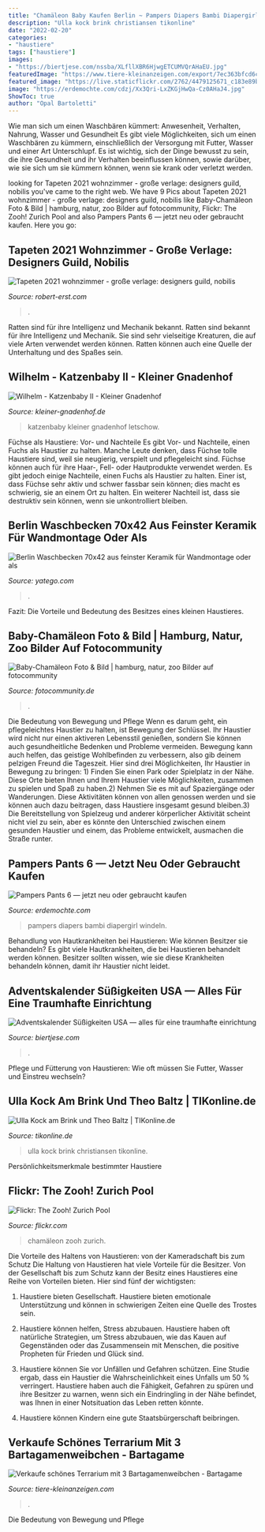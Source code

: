 ```yaml
---
title: "Chamäleon Baby Kaufen Berlin ~ Pampers Diapers Bambi Diapergirl Windeln"
description: "Ulla kock brink christiansen tikonline"
date: "2022-02-20"
categories:
- "haustiere"
tags: ["haustiere"]
images:
- "https://biertjese.com/nssba/XLfllXBR6HjwgETCUMVQrAHaEU.jpg"
featuredImage: "https://www.tiere-kleinanzeigen.com/export/7ec363bfcd6c9d33260847ed39cdc.jpg"
featured_image: "https://live.staticflickr.com/2762/4479125671_c183e89b7c_n.jpg"
image: "https://erdemochte.com/cdzj/Xx3Qri-LxZKGjHwQa-Cz0AHaJ4.jpg"
ShowToc: true
author: "Opal Bartoletti"
---
```



Wie man sich um einen Waschbären kümmert: Anwesenheit, Verhalten, Nahrung, Wasser und Gesundheit
Es gibt viele Möglichkeiten, sich um einen Waschbären zu kümmern, einschließlich der Versorgung mit Futter, Wasser und einer Art Unterschlupf. Es ist wichtig, sich der Dinge bewusst zu sein, die ihre Gesundheit und ihr Verhalten beeinflussen können, sowie darüber, wie sie sich um sie kümmern können, wenn sie krank oder verletzt werden.

	

		
looking for Tapeten 2021 wohnzimmer - große verlage: designers guild, nobilis you've came to the right web. We have 9 Pics about Tapeten 2021 wohnzimmer - große verlage: designers guild, nobilis like Baby-Chamäleon Foto &amp; Bild | hamburg, natur, zoo Bilder auf fotocommunity, Flickr: The Zooh! Zurich Pool and also Pampers Pants 6 — jetzt neu oder gebraucht kaufen. Here you go:
		
    
## Tapeten 2021 Wohnzimmer - Große Verlage: Designers Guild, Nobilis

<img loading=lazy src="https://robert-erst.com/xyflk/bR820BRc0DXFD3XZ3uccUAHaJ3.jpg" onerror="this.onerror=null;this.src='https://tse2.mm.bing.net/th?id=OIP.msRl_XG450FAD-nlDN_eGgAAAA&amp;pid=15.1';" alt="Tapeten 2021 wohnzimmer - große verlage: designers guild, nobilis">

_Source: robert-erst.com_

>. 

	

Ratten sind für ihre Intelligenz und Mechanik bekannt.
Ratten sind bekannt für ihre Intelligenz und Mechanik. Sie sind sehr vielseitige Kreaturen, die auf viele Arten verwendet werden können. Ratten können auch eine Quelle der Unterhaltung und des Spaßes sein.

    
## Wilhelm - Katzenbaby II - Kleiner Gnadenhof

<img loading=lazy src="https://www.kleiner-gnadenhof.de/wp-content/uploads/Baby-2.jpg" onerror="this.onerror=null;this.src='https://tse3.mm.bing.net/th?id=OIP.01pELLXQlFfbHJJrIDDHVwHaKX&amp;pid=15.1';" alt="Wilhelm - Katzenbaby II - Kleiner Gnadenhof">

_Source: kleiner-gnadenhof.de_

>katzenbaby kleiner gnadenhof letschow. 

	

Füchse als Haustiere: Vor- und Nachteile
Es gibt Vor- und Nachteile, einen Fuchs als Haustier zu halten. Manche Leute denken, dass Füchse tolle Haustiere sind, weil sie neugierig, verspielt und pflegeleicht sind. Füchse können auch für ihre Haar-, Fell- oder Hautprodukte verwendet werden. Es gibt jedoch einige Nachteile, einen Fuchs als Haustier zu halten. Einer ist, dass Füchse sehr aktiv und schwer fassbar sein können; dies macht es schwierig, sie an einem Ort zu halten. Ein weiterer Nachteil ist, dass sie destruktiv sein können, wenn sie unkontrolliert bleiben.

    
## Berlin Waschbecken 70x42 Aus Feinster Keramik Für Wandmontage Oder Als

<img loading=lazy src="https://picture.yatego.com/images/5fabfa710296f6.9/big_441186639344b378642dfdced979b4fb-kqh/berlin-waschbecken-70x42-aus-feinster-keramik-fr-wandmontage-oder-als-aufsatzwaschbecken-mit-hahnloch.jpg" onerror="this.onerror=null;this.src='https://tse1.mm.bing.net/th?id=OIP.9BsL9wVy-jHpkEDgbV9t8gHaHa&amp;pid=15.1';" alt="Berlin Waschbecken 70x42 aus feinster Keramik für Wandmontage oder als">

_Source: yatego.com_

>. 

	

Fazit: Die Vorteile und Bedeutung des Besitzes eines kleinen Haustieres.

    
## Baby-Chamäleon Foto &amp; Bild | Hamburg, Natur, Zoo Bilder Auf Fotocommunity

<img loading=lazy src="https://img.fotocommunity.com/baby-chamaeleon-cec829bd-5b4a-40c8-b295-33697090a2cd.jpg?width=1000" onerror="this.onerror=null;this.src='https://tse2.mm.bing.net/th?id=OIP.Ympz9xp80uRy1d-E7vB7uQHaE8&amp;pid=15.1';" alt="Baby-Chamäleon Foto &amp; Bild | hamburg, natur, zoo Bilder auf fotocommunity">

_Source: fotocommunity.de_

>. 

	

Die Bedeutung von Bewegung und Pflege
Wenn es darum geht, ein pflegeleichtes Haustier zu halten, ist Bewegung der Schlüssel. Ihr Haustier wird nicht nur einen aktiveren Lebensstil genießen, sondern Sie können auch gesundheitliche Bedenken und Probleme vermeiden. Bewegung kann auch helfen, das geistige Wohlbefinden zu verbessern, also gib deinem pelzigen Freund die Tageszeit. Hier sind drei Möglichkeiten, Ihr Haustier in Bewegung zu bringen: 1) Finden Sie einen Park oder Spielplatz in der Nähe. Diese Orte bieten Ihnen und Ihrem Haustier viele Möglichkeiten, zusammen zu spielen und Spaß zu haben.2) Nehmen Sie es mit auf Spaziergänge oder Wanderungen. Diese Aktivitäten können von allen genossen werden und sie können auch dazu beitragen, dass Haustiere insgesamt gesund bleiben.3) Die Bereitstellung von Spielzeug und anderer körperlicher Aktivität scheint nicht viel zu sein, aber es könnte den Unterschied zwischen einem gesunden Haustier und einem, das Probleme entwickelt, ausmachen die Straße runter.

    
## Pampers Pants 6 — Jetzt Neu Oder Gebraucht Kaufen

<img loading=lazy src="https://erdemochte.com/cdzj/Xx3Qri-LxZKGjHwQa-Cz0AHaJ4.jpg" onerror="this.onerror=null;this.src='https://tse1.mm.bing.net/th?id=OIP.2dC5X-QGd9wpfmnKmrq0ZgAAAA&amp;pid=15.1';" alt="Pampers Pants 6 — jetzt neu oder gebraucht kaufen">

_Source: erdemochte.com_

>pampers diapers bambi diapergirl windeln. 

	

Behandlung von Hautkrankheiten bei Haustieren: Wie können Besitzer sie behandeln?
Es gibt viele Hautkrankheiten, die bei Haustieren behandelt werden können. Besitzer sollten wissen, wie sie diese Krankheiten behandeln können, damit ihr Haustier nicht leidet.

    
## Adventskalender Süßigkeiten USA — Alles Für Eine Traumhafte Einrichtung

<img loading=lazy src="https://biertjese.com/nssba/XLfllXBR6HjwgETCUMVQrAHaEU.jpg" onerror="this.onerror=null;this.src='https://tse2.mm.bing.net/th?id=OIP.apVh9nxf5585GFWqM9hJDwAAAA&amp;pid=15.1';" alt="Adventskalender Süßigkeiten USA — alles für eine traumhafte einrichtung">

_Source: biertjese.com_

>. 

	

Pflege und Fütterung von Haustieren: Wie oft müssen Sie Futter, Wasser und Einstreu wechseln?

    
## Ulla Kock Am Brink Und Theo Baltz | TIKonline.de

<img loading=lazy src="https://www.tikonline.de/wp-content/uploads/sabine-christiansen/ulla_kock_am_brink.jpg" onerror="this.onerror=null;this.src='https://tse3.mm.bing.net/th?id=OIP.47u2iw7kEYOb7x4mZc38XQHaFj&amp;pid=15.1';" alt="Ulla Kock am Brink und Theo Baltz | TIKonline.de">

_Source: tikonline.de_

>ulla kock brink christiansen tikonline. 

	

Persönlichkeitsmerkmale bestimmter Haustiere

    
## Flickr: The Zooh! Zurich Pool

<img loading=lazy src="https://live.staticflickr.com/2762/4479125671_c183e89b7c_n.jpg" onerror="this.onerror=null;this.src='https://tse4.mm.bing.net/th?id=OIP.Amwxdr1iZaIPQqxTOeITYQAAAA&amp;pid=15.1';" alt="Flickr: The Zooh! Zurich Pool">

_Source: flickr.com_

>chamäleon zooh zurich. 

	

Die Vorteile des Haltens von Haustieren: von der Kameradschaft bis zum Schutz
Die Haltung von Haustieren hat viele Vorteile für die Besitzer. Von der Gesellschaft bis zum Schutz kann der Besitz eines Haustieres eine Reihe von Vorteilen bieten. Hier sind fünf der wichtigsten:
1. Haustiere bieten Gesellschaft. Haustiere bieten emotionale Unterstützung und können in schwierigen Zeiten eine Quelle des Trostes sein.

2. Haustiere können helfen, Stress abzubauen. Haustiere haben oft natürliche Strategien, um Stress abzubauen, wie das Kauen auf Gegenständen oder das Zusammensein mit Menschen, die positive Propheten für Frieden und Glück sind.

3. Haustiere können Sie vor Unfällen und Gefahren schützen. Eine Studie ergab, dass ein Haustier die Wahrscheinlichkeit eines Unfalls um 50 % verringert. Haustiere haben auch die Fähigkeit, Gefahren zu spüren und ihre Besitzer zu warnen, wenn sich ein Eindringling in der Nähe befindet, was Ihnen in einer Notsituation das Leben retten könnte.

4. Haustiere können Kindern eine gute Staatsbürgerschaft beibringen.

    
## Verkaufe Schönes Terrarium Mit 3 Bartagamenweibchen - Bartagame

<img loading=lazy src="https://www.tiere-kleinanzeigen.com/export/7ec363bfcd6c9d33260847ed39cdc.jpg" onerror="this.onerror=null;this.src='https://tse4.mm.bing.net/th?id=OIP.vJCSySPNZMwB2s2k2kmFHgHaFj&amp;pid=15.1';" alt="Verkaufe schönes Terrarium mit 3 Bartagamenweibchen - Bartagame">

_Source: tiere-kleinanzeigen.com_

>. 

	

Die Bedeutung von Bewegung und Pflege


